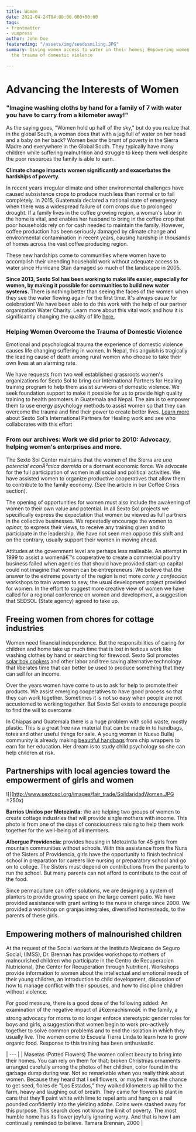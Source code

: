 ```yaml
---
title: Women
date: 2021-04-24T04:00:00.000+00:00
tags:
- frontmatter
- vuepress
author: John Doe
featuredimg: "/assets/img/seedssmiling.JPG"
summary: Giving women access to water in their homes; Empowering women to overcome
  the trauma of domestic violence

---
```

# Advancing the Interests of Women

### "Imagine washing cloths by hand for a family of 7 with water you have to carry from a kilometer away!"

As the saying goes, "Women hold up half of the sky," but do you realize that in the global South, a woman does that with a jug full of water on her head and a baby on her back? Women bear the brunt of poverty in the Sierra Madre and everywhere in the Global South. They typically have many children while suffering malnutrition and struggle to keep them well despite the poor resources the family is able to earn.

**Climate change impacts women significantly and exacerbates the hardships of poverty.**

In recent years irregular climate and other environmental challenges have caused subsistence crops to produce much less than normal or to fail completely. In 2015, Guatemala declared a national state of emergency when there was a widespread failure of corn crops due to prolonged drought. If a family lives in the coffee growing region, a woman's labor in the home is vital, and enables her husband to bring in the coffee crop that poor households rely on for cash needed to maintain the family. However, coffee production has been seriously damaged by climate change and environmental contamination in recent years, causing hardship in thousands of homes across the vast coffee producing region.

These new hardships come to communities where women have to accomplish their unending household work without adequate access to water since Hurricane Stan damaged so much of the landscape in 2005.

**Since 2013, Sexto Sol has been working to make life easier, especially for women, by making it possible for communities to build new water systems.** There is nothing better than seeing the faces of the women when they see the water flowing again for the first time. It's always cause for celebration! We have been able to do this work with the help of our partner organization Water Charity. Learn more about this vital work and how it is significantly changing the quality of life [here.](http://www.sextosol.org/Water_Projects.html)

### Helping Women Overcome the Trauma of Domestic Violence

Emotional and psychological trauma the experience of domestic violence causes life changing suffering in women. In Nepal, this anguish is tragically the leading cause of death among rural women who choose to take their own lives at an alarming rate.

We have requests from two well established grassroots women's organizations for Sexto Sol to bring our International Partners for Healing training program to help them assist survivors of domestic violence. We seek foundation support to make it possible for us to provide high quality training to health promoters in Guatemala and Nepal. The aim is to empower them to use energy psychology methods to assist women so that they can overcome the trauma and find their power to create better lives. [Learn more](http://www.sextosol.org/International_Partners.html) about Sexto Sol's International Partners for Healing work and see who collaborates with this effort

### From our archives: Work we did prior to 2010: Advocacy, helping women's enterprises and more.

The Sexto Sol Center maintains that the women of the Sierra are _una potencial econÃ³mica dormida_ or a dormant economic force. We advocate for the full participation of women in all social and political activities. We have assisted women to organize productive cooperatives that allow them to contribute to the family economy. (See the article in our Coffee Crisis section).

The opening of opportunities for women must also include the awakening of women to their own value and potential. In all Sexto Sol projects we specifically express the expectation that women be viewed as full partners in the collective businesses. We repeatedly encourage the women to _opinar,_ to express their views, to receive any training given and to participate in the leadership. We have not seen men oppose this shift and on the contrary, usually support their women in moving ahead.

Attitudes at the government level are perhaps less malleable. An attempt in 1999 to assist a womenâ€™s cooperative to create a commercial poultry business failed when agencies that should have provided start-up capital could not imagine that women can be entrepreneurs. We believe that the answer to the extreme poverty of the region is not more _corte y confeccion_ workshops to train women to sew, the usual development project provided for women. In the effort to suggest more creative view of women we have called for a regional conference on women and development, a suggestion that SEDSOL (State agency) agreed to take up.

## Freeing women from chores for cottage industries

Women need financial independence. But the responsibilities of caring for children and home take up much time that is lost in tedious work like washing clothes by hand or searching for firewood. Sexto Sol promotes [solar box cookers](http://www.sextosol.org/approptech.html) and other labor and tree saving alternative technology that liberates time that can better be used to produce something that they can sell for an income.

Over the years women have come to us to ask for help to promote their products. We assist emerging cooperatives to have good process so that they can work together. Sometimes it is not so easy when people are not accustomed to working together. But Sexto Sol exists to encourage people to find the will to overcome

In Chiapas and Guatemala there is a huge problem with solid waste, mostly plastic. This is a great free raw material that can be made in to handbags, totes and other useful things for sale. A young woman in Nuevo Bullaj community is already making [beautiful handbags](http://www.sextosol.org/upcycle.html) from chip wrappers to earn for her education. Her dream is to study child psychology so she can help children at risk.

## Partnerships with local agencies toward the empowerment of girls and women

![](http://www.sextosol.org/images/fair_trade/SolidaridadWomen.JPG =250x)

**Barrios Unidos por Motozintla:** We are helping two groups of women to create cottage industries that will provide single mothers with income. This photo is from one of the days of consciousness raising to help them work together for the well-being of all members.

**Albergue Providencia:** provides housing in Motozintla for 45 girls from mountain communities without schools. With this assistance from the Nuns of the Sisters of Providencia, girls have the opportunity to finish technical school in preparation for careers like nursing or preparatory school and go on to college. The Sisters must depend on contributions from the parents to run the school. But many parents can not afford to contribute to the cost of the food.

Since permaculture can offer solutions, we are designing a system of planters to provide growing space on the large cement patio. We have provided assistance with grant writing to the nuns in charge since 2000. We provided a workshop on granjas integrales, diversified homesteads, to the parents of these girls.

## Empowering mothers of malnourished children

At the request of the Social workers at the Instituto Mexicano de Seguro Social, (IMSS), Dr. Brennan has provides workshops to mothers of malnourished children who participate in the Centro de Recuperacion Nutricional, (the Center for Recuperation through Nutrition). Workshops provide information to women about the intellectual and emotional needs of their young children, an introduction to child development, discussion of how to manage conflict with their spouses, and how to discipline children without violence.

For good measure, there is a good dose of the following added: An examination of the negative impact of â€œmachismoâ€ in the family, a strong advocacy for moms to no longer enforce stereotypic gender roles for boys and girls, a suggestion that women begin to work pro-actively together to solve common problems and to end the isolation in which they usually live. The women come to Escuela Tierra Linda to learn how to grow organic food. Response to this training has been enthusiastic.

| --- |
| Masetas (Potted Flowers) The women collect beauty to bring into their homes.  You can rely on them for that;  broken Christmas ornaments arranged carefully  among the photos of her children,  color found in the garbage dump  during war.  Not so remarkable when you really think about women. Because they heard that I sell flowers,  or maybe it was the chance to get seed,  flores de "Los Estados,"  they walked kilometers up hill to the farm,  heavy and laughing out of breath.  They came for flowers to plant in cans  that they'll paint white with lime to repel ants  and hang on a nail pounded confidently  into the yielding adobe.  Coins were stashed away for this purpose.  This search does not know the limit of poverty.  The most humble home has its flower joyfully ignoring worry.  And that is how I am continually reminded to believe.  Tamara Brennan, 2000 |